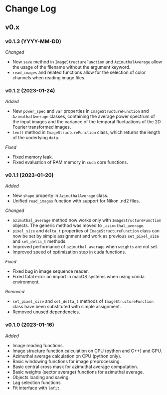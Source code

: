 
Change Log
==========

v0.x
----

### v0.1.3 (YYYY-MM-DD)

[comment]: <> (*Added*)

*Changed*

* Now `save` method in `ImageStructureFunction` and `AzimuthalAverage` allow the usage of the filename without the argument keyword.
* `read_images` and related functions allow for the selection of color channels when reading image files.

[comment]: <> (*Fixed*)

[comment]: <> (*Deprecated*)

[comment]: <> (*Removed*)

### v0.1.2 (2023-01-24)

*Added*

* New `power_spec` and `var` properties in `ImageStructureFunction` and `AzimuthalAverage` classes, containing the average power spectrum of the input images and the variance of the temporal fluctuations of the 2D Fourier transformed images.
* `len()` method in `ImageStructureFunction` class, which returns the length of the underlying `data`.

[comment]: <> (*Changed*)

*Fixed*

* Fixed memory leak.
* Fixed evaluation of RAM memory in `cuda` core functions.

[comment]: <> (*Deprecated*)

[comment]: <> (*Removed*)

### v0.1.1 (2023-01-20)

*Added*

* New `shape` property in `AzimuthalAverage` class.
* Unified `read_images` function with support for Nikon .nd2 files.

*Changed*

* `azimuthal_average` method now works only with `ImageStructureFunction` objects. The generic method was moved to `_azimuthal_average`.
* `pixel_size` and `delta_t` properties of `ImageStructureFunction` class can now be set by simple assignment and work as previous `set_pixel_size` and `set_delta_t` methods.
* Improved performance of `azimuthal_average` when `weights` are not set.
* Improved speed of optimization step in cuda functions.

*Fixed*

* Fixed bug in image sequence reader.
* Fixed fatal error on import in macOS systems when using conda environment.

[comment]: <> (*Deprecated*)

*Removed*

* `set_pixel_size` and `set_delta_t` methods of `ImageStructureFunction` class have been substituted with simple assignment.
* Removed unused dependencies.

### v0.1.0 (2023-01-16)

*Added*

* Image reading functions.
* Image structure function calculation on CPU (python and C++) and GPU.
* Azimuthal average calculation on CPU (python only).
* Basic windowing functions for image preprocessing.
* Basic central cross mask for azimuthal average computation.
* Basic weights (sector average) functions for azimuthal average.
* Objects loading and saving.
* Lag selection functions.
* Fit interface with `lmfit`.

[comment]: <> (*Changed*)

[comment]: <> (*Fixed*)

[comment]: <> (*Deprecated*)

[comment]: <> (*Removed*)
